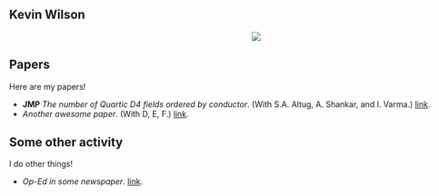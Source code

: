 <!doctype html>
<html>
  <head>
    <meta charset="utf-8">
    <meta name="viewport" content="width=device-width, initial-scale=1, minimal-ui">
    <title>MY NAME</title>
    <link rel="stylesheet" href="github-markdown.css">
    <style>
      body {
        box-sizing: border-box;
        min-width: 200px;
        max-width: 980px;
        margin: 0 auto;
        padding: 45px;
      }
    </style>
  </head>
  <body>
    <article class="markdown-body">
      <p align="center">
        <h1>Kevin Wilson</h1>
      </p>
      <p align="center">
        <img src="https://kevinhayeswilson.com/images/me.jpg">
      </p>
      <h2>Papers</h2>
      <p>Here are my papers!</p>
      <ul>
        <li><strong>JMP</strong> <em>The number of Quartic D4 fields ordered by conductor</em>. (With S.A. Altug, A. Shankar, and I. Varma.) <a href="./d4.pdf">link</a>.</li>
        <li><em>Another awesome paper</em>. (With D, E, F.) <a href="https://link.com">link</a>.</li>
      </ul>
      <h2>Some other activity</h2>
      <p>I do other things!</p>
      <ul>
        <li><em>Op-Ed in some newspaper</em>. <a href="https://nyt.com">link</a>.</li>
      </ul>
    </article>
  </body>
</html>

